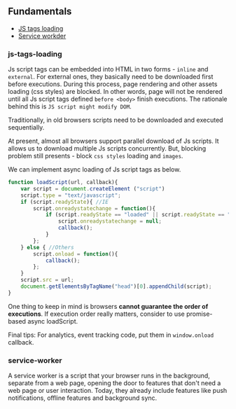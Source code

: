 ## Fundamentals

* [JS tags loading](#js-tags-loading)
* [Service workder](#service-worker)

### js-tags-loading
Js script tags can be embedded into HTML in two forms - `inline` and `external`. For external ones, they basically need to be downloaded first before executions. During this process, page rendering and other assets loading (css styles) are blocked. In other words, page will not be rendered until all Js script tags defined `before <body>` finish executions. The rationale behind this is `JS script might modify DOM`.

Traditionally, in old browsers scripts need to be downloaded and executed sequentially.

At present, almost all browsers support parallel download of Js scripts. It allows us to download multiple Js scripts concurrently. But, blocking problem still presents - block `css styles` loading and `images`.

We can implement async loading of Js script tags as below.

```js
function loadScript(url, callback){
    var script = document.createElement ("script")
    script.type = "text/javascript";
    if (script.readyState){ //IE
        script.onreadystatechange = function(){
            if (script.readyState == "loaded" || script.readyState == "complete"){
                script.onreadystatechange = null;
                callback();
            }
        };
    } else { //Others
        script.onload = function(){
            callback();
        };
    }
    script.src = url;
    document.getElementsByTagName("head")[0].appendChild(script);
}
```
One thing to keep in mind is browsers **cannot guarantee the order of executions**. If execution order really matters, consider to use promise-based async loadScript.

Final tips: For analytics, event tracking code, put them in `window.onload` callback.

### service-worker

A service worker is a script that your browser runs in the background, separate from a web page, opening the door to features that don't need a web page or user interaction. Today, they already include features like push notifications, offline features and background sync.
